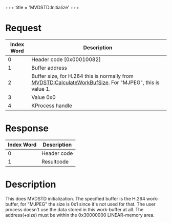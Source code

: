 +++
title = 'MVDSTD:Initialize'
+++

# Request

| Index Word | Description                                                                                                                                       |
|------------|---------------------------------------------------------------------------------------------------------------------------------------------------|
| 0          | Header code \[0x00010082\]                                                                                                                        |
| 1          | Buffer address                                                                                                                                    |
| 2          | Buffer size, for H.264 this is normally from [MVDSTD:CalculateWorkBufSize](MVDSTD:CalculateWorkBufSize "wikilink"). For "MJPEG", this is value 1. |
| 3          | Value 0x0                                                                                                                                         |
| 4          | KProcess handle                                                                                                                                   |

# Response

| Index Word | Description |
|------------|-------------|
| 0          | Header code |
| 1          | Resultcode  |

# Description

This does MVDSTD initialization. The specified buffer is the H.264
work-buffer, for "MJPEG" the size is 0x1 since it's not used for that.
The user process doesn't use the data stored in this work-buffer at all.
The address(+size) must be within the 0x30000000 LINEAR-memory area.
